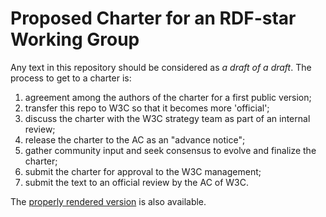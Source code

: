 # Proposed Charter for an RDF-star Working Group

Any text in this repository should be considered as _a draft of a draft_. The process to get to a charter is:

1. agreement among the authors of the charter for a first public version;
2. transfer this repo to W3C so that it becomes more 'official';
3. discuss the charter with the W3C strategy team as part of an internal review;
4. release the charter to the AC as an "advance notice";
5. gather community input and seek consensus to evolve and finalize the charter;
6. submit the charter for approval to the W3C management;
7. submit the text to an official review by the AC of W3C.

The [properly rendered version](https://w3c.github.io/rdf-star-wg-charter/) is also available. 
